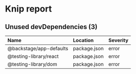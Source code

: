 # Knip report

## Unused devDependencies (3)

| Name                    | Location     | Severity |
| :---------------------- | :----------- | :------- |
| @backstage/app-defaults | package.json | error    |
| @testing-library/react  | package.json | error    |
| @testing-library/dom    | package.json | error    |

